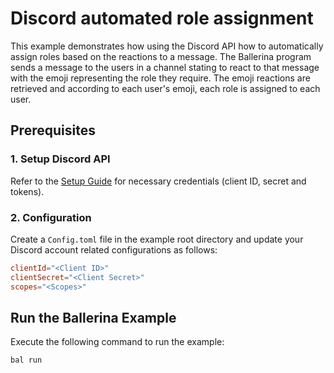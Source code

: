 # Discord automated role assignment

This example demonstrates how using the Discord API how to automatically assign roles based on the reactions to a message. The Ballerina program sends a message to the users in a channel stating to react to that message with the emoji representing the role they require. The emoji reactions are retrieved and according to each user's emoji, each role is assigned to each user.

## Prerequisites

### 1. Setup Discord API

Refer to the [Setup Guide](https://github.com/HussainLatiff/module-ballerinax-discord/blob/main/ballerina/Module.md) for necessary credentials (client ID, secret and tokens).

### 2. Configuration

Create a `Config.toml` file in the example root directory and update your Discord account related configurations as follows:

```toml
clientId="<Client ID>"
clientSecret="<Client Secret>"
scopes="<Scopes>"
```

## Run the Ballerina Example

Execute the following command to run the example:

```bash
bal run
```
